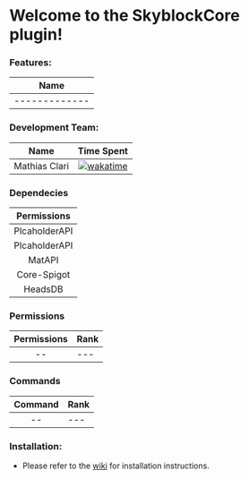 # Welcome to the SkyblockCore plugin!

### Features:
| Name        |
| ------------- |
| ------------- |


### Development Team:
| Name        |                                                                                                                       Time Spent                                                                                                                        |
| ------------- |:-------------------------------------------------------------------------------------------------------------------------------------------------------------------------------------------------------------------------------------------------------:|
| Mathias Clari | [![wakatime](https://wakatime.com/badge/user/190d7e17-9dae-4f59-a20c-4d8593b186db/project/f6d100d4-ed50-4445-b9d4-f94da2e668c9.svg)](https://wakatime.com/badge/user/190d7e17-9dae-4f59-a20c-4d8593b186db/project/f6d100d4-ed50-4445-b9d4-f94da2e668c9) |

### Dependecies
 | Permissions  |
|:-------------:|
| PlcaholderAPI |
| PlcaholderAPI |
| MatAPI |
| Core-Spigot |
| HeadsDB |

### Permissions 

 | Permissions  | Rank |
|:-------------:|-------------|
| -- | --- |


### Commands
 | Command  | Rank |
|:-------------:|-------------|
| -- | --- |

### Installation:
- Please refer to the [wiki](https://github.com/possiest/SkyblockCore/wiki) for installation instructions.

